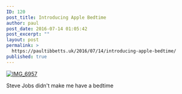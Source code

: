 ```yaml
---
ID: 120
post_title: Introducing Apple Bedtime
author: paul
post_date: 2016-07-14 01:05:42
post_excerpt: ""
layout: post
permalink: >
  https://paultibbetts.uk/2016/07/14/introducing-apple-bedtime/
published: true
---
```

<a href="https://paultibbetts.uk/app/uploads/2016/07/IMG_6957.jpg"><img src="https://paultibbetts.uk/app/uploads/2016/07/IMG_6957-576x1024.jpg" alt="IMG_6957" class="alignnone size-large wp-image-121" /></a>

Steve Jobs didn't make me have a bedtime